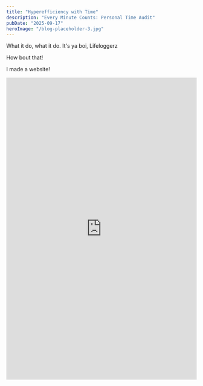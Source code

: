 ```yaml
---
title: "Hyperefficiency with Time"
description: "Every Minute Counts: Personal Time Audit"
pubDate: "2025-09-17"
heroImage: "/blog-placeholder-3.jpg"
---
```


What it do, what it do. It's ya boi, Lifeloggerz

How bout that!

I made a website!

<iframe
  src="https://docs.google.com/spreadsheets/d/e/2PACX-1vRla1G-D0S1J9hAHkDjtR1JgL07qrliMtBV6x4QfKdn6ffPuPSvdN3Fz62eTiLn7xdZZRUjg4hVRtkc/pubhtml?widget=true&headers=false"
  width="100%"
  height="800"
  style="border:0;"
  loading="lazy"
></iframe>
